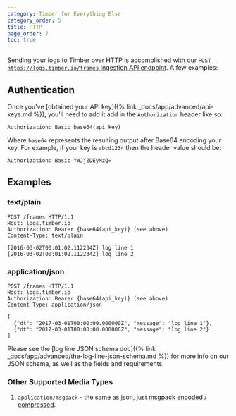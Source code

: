 ```yaml
---
category: Timber for Everything Else
category_order: 5
title: HTTP
page_order: 7
toc: true
---
```


Sending your logs to Timber over HTTP is accomplished with our
[`POST https://logs.timber.io/frames` Ingestion API endpoint](https://api-docs.timber.io/#eaf-2643-c422-7ae9-d39c4b4c4b0e).
A few examples:

## Authentication

Once you've [obtained your API key]({% link _docs/app/advanced/api-keys.md %}), you'll need to
add it add in the `Authorization` header like so:

```
Authorization: Basic base64(api_key)
```

Where `base64` represents the resulting output after Base64 encoding your key. For example,
if your key is `abcd1234` then the header value should be:

```
Authorization: Basic YWJjZDEyMzQ=
```


## Examples

### text/plain

```
POST /frames HTTP/1.1
Host: logs.timber.io
Authorization: Bearer {base64(api_key)} (see above)
Content-Type: text/plain

[2016-03-02T00:01:02.112234Z] log line 1
[2016-03-02T00:01:02.112234Z] log line 2
```

### application/json

```
POST /frames HTTP/1.1
Host: logs.timber.io
Authorization: Bearer {base64(api_key)} (see above)
Content-Type: application/json

[
  {"dt": "2017-03-01T00:00:00.000000Z", "message": "log line 1"},
  {"dt": "2017-03-01T00:00:00.000000Z", "message": "log line 2"}
]
```

Please see the [log line JSON schema doc]({% link _docs/app/advanced/the-log-line-json-schema.md %})
for more info on our JSON schema, as well as the fields and requirements.


### Other Supported Media Types

1. `application/msgpack` - the same as json, just [msgpack encoded / compressed](http://msgpack.org).
